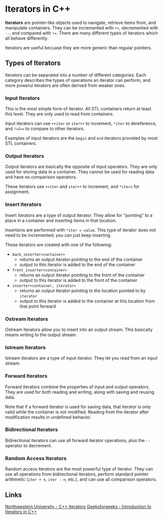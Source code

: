 # Iterators in C++

**Iterators** are pointer-like objects used to navigate, retrieve items from, and manipulate containers. They can be incremented with `++`, decremented with `--`, and compared with `!=`. There are many different types of iterators which all behave differently.

Iterators are useful becuase they are more generic than regular pointers.

## Types of Iterators

Iterators can be separated into a number of different categories. Each category describes the types of operations an iterator can perform, and more powerul iterators are often derived from weaker ones.

### Input Iterators

This is the most simple form of iterator. All STL containers return at least this level. They are only used to read from containers.

Input iterators can use `++iter` or `iter++` to increment, `*iter` to dereference, and `!=`/`==` to compare to other iterators.

Examples of input iterators are the `begin` and `end` iterators provided by most STL containers.

### Output Iterators

Output iterators are basically the opposite of input operators. They are only used for storing data in a container. They cannot be used for reading data and have no comparison operators.

These iterators use `++iter` and  `iter++` to increment, and `*iter=` for assignment.

### Insert Iterators

Insert iterators are a type of output iterator. They allow for "pointing" to a place in a container and inserting items in that location.

Insertions are performed with `*iter = value`. This type of iterator does not need to be incremented; you can just keep inserting.

These iterators are created with one of the following:

- `back_inserter<container>`
    - returns an output iterator pointing to the end of the container
    - output to this iterator is added to the end of the container
- `front_inserter<container>`
    - returns an output iterator pointing to the front of the container
    - output to this iterator is added to the front of the container
- `inserter<container, iterator>`
    - returns an output iterator pointing to the location pointed to by `iterator`
    - output to this iterator is added to the container at this location from that point forward

### Ostream Iterators

Ostream iterators allow you to insert into an output stream. This basically means writing to the output stream.

### Istream Iterators

Istream iterators are a type of input iterator. They let you read from an input stream.

### Forward Iterators

Forward iterators combine the properties of input and output operators. They are used for both reading and writing, along with saving and reusing data.

Note that if a forward iterator is used for saving data, that iterator is only valid while the container is not modified. Reading from the iterator after modification results in undefined behavior.

### Bidirectional Iterators

Bidirectional iterators can use all forward iterator operations, plus the `--` operator to decrement.

### Random Access Iterators

Random access iterators are the most powerful type of iterator. They can use all operations from bidirectional iterators, perform standard pointer arithmetic (`iter + n`, `iter - n`, etc.), and can use all comparison operators.


## Links
[Northwestern University - C++ Iterators](https://users.cs.northwestern.edu/~riesbeck/programming/c++/stl-iterators.html)
[Geeksforgeeks - Introduction to Iterators in C++](https://www.geeksforgeeks.org/introduction-iterators-c/)

